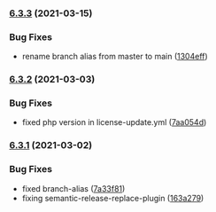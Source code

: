 ### [6.3.3](https://github.com/narrowspark/php-cs-fixer-config/compare/v6.3.2...v6.3.3) (2021-03-15)


### Bug Fixes

* rename branch alias from master to main ([1304eff](https://github.com/narrowspark/php-cs-fixer-config/commit/1304eff06d6c64804a27123a90f919aa373a2147))

### [6.3.2](https://github.com/narrowspark/php-cs-fixer-config/compare/v6.3.1...v6.3.2) (2021-03-03)


### Bug Fixes

* fixed php version in license-update.yml ([7aa054d](https://github.com/narrowspark/php-cs-fixer-config/commit/7aa054d12194724de56713c6934ec448527145a1))

### [6.3.1](https://github.com/narrowspark/php-cs-fixer-config/compare/v6.3.0...v6.3.1) (2021-03-02)


### Bug Fixes

* fixed branch-alias ([7a33f81](https://github.com/narrowspark/php-cs-fixer-config/commit/7a33f8197db1018216e0963f8b804aaf420d8f25))
* fixing semantic-release-replace-plugin ([163a279](https://github.com/narrowspark/php-cs-fixer-config/commit/163a279e99dafe61d43072a2d8932909d7cfaa24))
